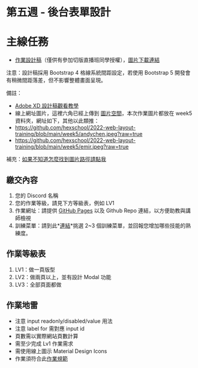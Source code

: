 第五週 - 後台表單設計
===

# 主線任務

- [作業設計稿](https://xd.adobe.com/view/456141fc-d0a0-44d4-93ad-6ab54a4b5351-1032/)（僅供有參加切版直播班同學授權），[圖片下載連結](https://github.com/hexschool/2022-web-layout-training/tree/main/week5)


注意：設計稿採用 Bootstrap 4 格線系統間距設定，若使用 Bootstrap 5 開發會有稍微間距落差，但不影響整體畫面呈現。

備註：

- [Adobe XD 設計稿觀看教學](https://hackmd.io/ZPDwcPmdSCyWRakoqZuWLA)
- 線上網址圖片，這裡六角已經上傳到 [圖片空間](https://github.com/hexschool/2022-web-layout-training/tree/main/week5)，本次作業圖片都放在 week5資料夾，網址如下，其他以此類推：
- https://github.com/hexschool/2022-web-layout-training/blob/main/week5/andychen.jpeg?raw=true
- https://github.com/hexschool/2022-web-layout-training/blob/main/week5/emir.jpeg?raw=true

補充：[如果不知道怎麼找到圖片路徑請點我](https://i.imgur.com/O7nQcFm.gif)


## 繳交內容

1. 您的 Discord 名稱
1. 您的作業等級，請見下方等級表，例如 LV1
1. 作業網址：請提供 [GitHub Pages](https://hackmd.io/@Albertnotes/B1_iKcAwI) 以及 Github Repo 連結，以方便助教與講師檢視
1. 訓練菜單：請到此*[連結](https://hackmd.io/iE6mxohOS-ujKU398Ewk1w)*挑選 2~3 個訓練菜單，並回報您增加哪些技能的熟練度。


## 作業等級表

1. LV1：做一頁版型
1. LV2：做兩頁以上，並有設計 Modal 功能
1. LV3：全部頁面都做


## 作業地雷

- 注意 input readonly/disabled/value 用法
- 注意 label for 需對應 input id
- 頁數需以實際網站頁數計算
- 需至少完成 Lv1 作業需求
- 需使用線上圖示 Material Design Icons
- 作業須符合此[作業規範](https://hackmd.io/XbKPYiE9Ru6G0sAfB5PBJw)

